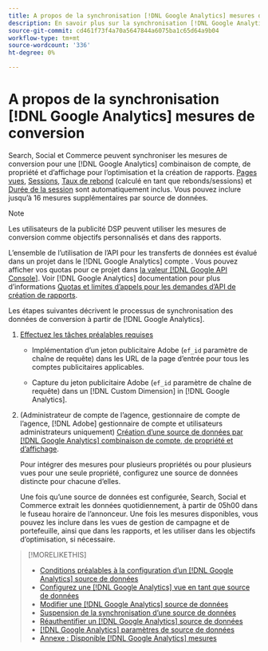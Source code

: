 ```yaml
---
title: A propos de la synchronisation [!DNL Google Analytics] mesures de conversion
description: En savoir plus sur la synchronisation [!DNL Google Analytics] mesures de conversion pour l’optimisation et la création de rapports.
source-git-commit: cd461f73f4a70a5647844a6075ba1c65d64a9b04
workflow-type: tm+mt
source-wordcount: '336'
ht-degree: 0%

---
```


# A propos de la synchronisation [!DNL Google Analytics] mesures de conversion

Search, Social et Commerce peuvent synchroniser les mesures de conversion pour une [!DNL Google Analytics] combinaison de compte, de propriété et d’affichage pour l’optimisation et la création de rapports. [Pages vues](https://ga-dev-tools.google/dimensions-metrics-explorer/#view=detail&amp;group=page_tracking&amp;jump=ga_pageviews), [Sessions](https://ga-dev-tools.google/dimensions-metrics-explorer/#view=detail&amp;group=session&amp;jump=ga_sessions), [Taux de rebond](https://ga-dev-tools.google/dimensions-metrics-explorer/#view=detail&amp;group=session&amp;jump=ga_bouncerate) (calculé en tant que rebonds/sessions) et [Durée de la session](https://ga-dev-tools.google/dimensions-metrics-explorer/#view=detail&amp;group=session&amp;jump=ga_sessionduration) sont automatiquement inclus. Vous pouvez inclure jusqu’à 16 mesures supplémentaires par source de données.

>[!NOTE]
>
>Les utilisateurs de la publicité DSP peuvent utiliser les mesures de conversion comme objectifs personnalisés et dans des rapports.

L’ensemble de l’utilisation de l’API pour les transferts de données est évalué dans un projet dans le [!DNL Google Analytics] compte . Vous pouvez afficher vos quotas pour ce projet dans [la valeur [!DNL Google API Console]](https://console.developers.google.com/apis/api/analytics-json.googleapis.com/quotas). Voir [!DNL Google Analytics] documentation pour plus d’informations [Quotas et limites d’appels pour les demandes d’API de création de rapports](https://developers.google.com/analytics/devguides/reporting/core/v4/limits-quotas).

Les étapes suivantes décrivent le processus de synchronisation des données de conversion à partir de [!DNL Google Analytics].

1. [Effectuez les tâches préalables requises](data-source-prerequisites.md)

   * Implémentation d’un jeton publicitaire Adobe (`ef_id` paramètre de chaîne de requête) dans les URL de la page d’entrée pour tous les comptes publicitaires applicables.

   * Capture du jeton publicitaire Adobe (`ef_id` paramètre de chaîne de requête) dans un [!DNL Custom Dimension] in [!DNL Google Analytics].

1. (Administrateur de compte de l’agence, gestionnaire de compte de l’agence, [!DNL Adobe] gestionnaire de compte et utilisateurs administrateurs uniquement) [Création d’une source de données par [!DNL Google Analytics] combinaison de compte, de propriété et d’affichage](data-source-configure.md).

   Pour intégrer des mesures pour plusieurs propriétés ou pour plusieurs vues pour une seule propriété, configurez une source de données distincte pour chacune d’elles.

   Une fois qu’une source de données est configurée, Search, Social et Commerce extrait les données quotidiennement, à partir de 05h00 dans le fuseau horaire de l’annonceur. Une fois les mesures disponibles, vous pouvez les inclure dans les vues de gestion de campagne et de portefeuille, ainsi que dans les rapports, et les utiliser dans les objectifs d’optimisation, si nécessaire.

>[!MORELIKETHIS]
>
>* [Conditions préalables à la configuration d’un [!DNL Google Analytics] source de données](data-source-prerequisites.md)
>* [Configurez une [!DNL Google Analytics] vue en tant que source de données](data-source-configure.md)
>* [Modifier une [!DNL Google Analytics] source de données](data-source-edit.md)
>* [Suspension de la synchronisation d’une source de données](data-source-pause.md)
>* [Réauthentifier un [!DNL Google Analytics] source de données](data-source-reauthenticate.md)
>* [[!DNL Google Analytics] paramètres de source de données](data-source-settings.md)
>* [Annexe : Disponible [!DNL Google Analytics] mesures](data-source-ga-metrics.md)

